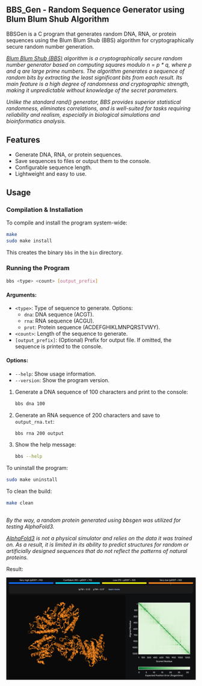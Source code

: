 ## BBS_Gen - Random Sequence Generator using Blum Blum Shub Algorithm

BBSGen is a C program that generates random DNA, RNA, or protein sequences using the Blum Blum Shub (BBS) algorithm for cryptographically secure random number generation.

*[Blum Blum Shub (BBS)](https://en.wikipedia.org/wiki/Blum_Blum_Shub) algorithm is a cryptographically secure random number generator based on computing squares modulo n = p * q, where p and q are large prime numbers. The algorithm generates a sequence of random bits by extracting the least significant bits from each result. Its main feature is a high degree of randomness and cryptographic strength, making it unpredictable without knowledge of the secret parameters.*

*Unlike the standard rand() generator, BBS provides superior statistical randomness, eliminates correlations, and is well-suited for tasks requiring reliability and realism, especially in biological simulations and bioinformatics analysis.*

## Features

- Generate DNA, RNA, or protein sequences.
- Save sequences to files or output them to the console.
- Configurable sequence length.
- Lightweight and easy to use.

## Usage

### Compilation & Installation

To compile and install the program system-wide:

```bash
make
sudo make install
```

This creates the binary `bbs` in the `bin` directory.

### Running the Program

```bash
bbs <type> <count> [output_prefix]
```

#### Arguments:

- `<type>`: Type of sequence to generate. Options:
  - `dna`: DNA sequence (ACGT).
  - `rna`: RNA sequence (ACGU).
  - `prot`: Protein sequence (ACDEFGHIKLMNPQRSTVWY).
- `<count>`: Length of the sequence to generate.
- `[output_prefix]`: (Optional) Prefix for output file. If omitted, the sequence is printed to the console.

#### Options:

- `--help`: Show usage information.
- `--version`: Show the program version.

1. Generate a DNA sequence of 100 characters and print to the console:
   ```bash
   bbs dna 100
   ```

2. Generate an RNA sequence of 200 characters and save to `output_rna.txt`:
   ```bash
   bbs rna 200 output
   ```

3. Show the help message:
   ```bash
   bbs --help
   ```

To uninstall the program:

```bash
sudo make uninstall
```

To clean the build:

```bash
make clean
```


##

*By the way, a random protein generated using bbsgen was utilized for testing AlphaFold3.*

*[AlphaFold3](https://alphafoldserver.com/about) is not a physical simulator and relies on the data it was trained on. As a result, it is limited in its ability to predict structures for random or artificially designed sequences that do not reflect the patterns of natural proteins.*

Result:

<img src="results/random_sequence_model.png" alt="Random Sequence Model" width="800"/>






